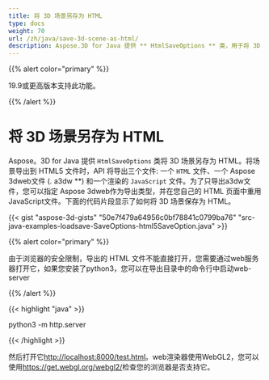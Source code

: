 ```yaml
---
title: 将 3D 场景另存为 HTML
type: docs
weight: 70
url: /zh/java/save-3d-scene-as-html/
description: Aspose.3D for Java 提供 ** HtmlSaveOptions ** 类，用于将 3D 场景另存为 HTML。
---
```

{{% alert color="primary" %}} 

19.9或更高版本支持此功能。

{{% /alert %}} 
#  **将 3D 场景另存为 HTML**
Aspose。3D for Java 提供 `HtmlSaveOptions` 类将 3D 场景另存为 HTML。将场景导出到 HTML5 文件时，API 将导出三个文件: 一个 `HTML` 文件、一个 Aspose 3dweb文件 (*.* a3dw **) 和一个渲染的 `JavaScript` 文件。为了只导出a3dw文件，您可以指定 Aspose 3dweb作为导出类型，并在您自己的 HTML 页面中重用JavaScript文件。下面的代码片段显示了如何将 3D 场景保存为 HTML。



{{< gist "aspose-3d-gists" "50e7f479a64956c0bf78841c0799ba76" "src-java-examples-loadsave-SaveOptions-html5SaveOption.java" >}}

{{% alert color="primary" %}} 

由于浏览器的安全限制，导出的 HTML 文件不能直接打开，您需要通过web服务器打开它，如果您安装了python3，您可以在导出目录中的命令行中启动web-server

{{% /alert %}} 

{{< highlight "java" >}}

 python3 -m http.server

{{< /highlight >}}

然后打开它<http://localhost:8000/test.html>。web渲染器使用WebGL2，您可以使用<https://get.webgl.org/webgl2/>检查您的浏览器是否支持它。


